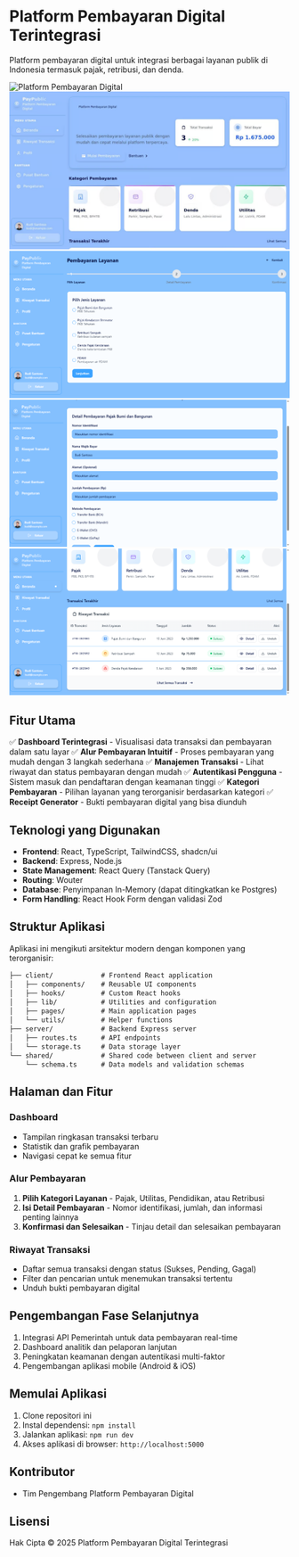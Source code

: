 # Platform Pembayaran Digital Terintegrasi

Platform pembayaran digital untuk integrasi berbagai layanan publik di Indonesia termasuk pajak, retribusi, dan denda.

![Platform Pembayaran Digital](/generated-icon.png)
![Platform Pembayaran Digital](1.png)
![Platform Pembayaran Digital](2.png)
![Platform Pembayaran Digital](3.png)
![Platform Pembayaran Digital](4.png)

## Fitur Utama

✅ **Dashboard Terintegrasi** - Visualisasi data transaksi dan pembayaran dalam satu layar
✅ **Alur Pembayaran Intuitif** - Proses pembayaran yang mudah dengan 3 langkah sederhana
✅ **Manajemen Transaksi** - Lihat riwayat dan status pembayaran dengan mudah
✅ **Autentikasi Pengguna** - Sistem masuk dan pendaftaran dengan keamanan tinggi
✅ **Kategori Pembayaran** - Pilihan layanan yang terorganisir berdasarkan kategori
✅ **Receipt Generator** - Bukti pembayaran digital yang bisa diunduh

## Teknologi yang Digunakan

- **Frontend**: React, TypeScript, TailwindCSS, shadcn/ui
- **Backend**: Express, Node.js
- **State Management**: React Query (Tanstack Query)
- **Routing**: Wouter
- **Database**: Penyimpanan In-Memory (dapat ditingkatkan ke Postgres)
- **Form Handling**: React Hook Form dengan validasi Zod

## Struktur Aplikasi

Aplikasi ini mengikuti arsitektur modern dengan komponen yang terorganisir:

```
├── client/            # Frontend React application
│   ├── components/    # Reusable UI components
│   ├── hooks/         # Custom React hooks
│   ├── lib/           # Utilities and configuration
│   ├── pages/         # Main application pages
│   └── utils/         # Helper functions
├── server/            # Backend Express server
│   ├── routes.ts      # API endpoints
│   └── storage.ts     # Data storage layer
└── shared/            # Shared code between client and server
    └── schema.ts      # Data models and validation schemas
```

## Halaman dan Fitur

### Dashboard
- Tampilan ringkasan transaksi terbaru
- Statistik dan grafik pembayaran
- Navigasi cepat ke semua fitur

### Alur Pembayaran
1. **Pilih Kategori Layanan** - Pajak, Utilitas, Pendidikan, atau Retribusi
2. **Isi Detail Pembayaran** - Nomor identifikasi, jumlah, dan informasi penting lainnya
3. **Konfirmasi dan Selesaikan** - Tinjau detail dan selesaikan pembayaran

### Riwayat Transaksi
- Daftar semua transaksi dengan status (Sukses, Pending, Gagal)
- Filter dan pencarian untuk menemukan transaksi tertentu
- Unduh bukti pembayaran digital

## Pengembangan Fase Selanjutnya

1. Integrasi API Pemerintah untuk data pembayaran real-time
2. Dashboard analitik dan pelaporan lanjutan
3. Peningkatan keamanan dengan autentikasi multi-faktor
4. Pengembangan aplikasi mobile (Android & iOS)

## Memulai Aplikasi

1. Clone repositori ini
2. Instal dependensi: `npm install`
3. Jalankan aplikasi: `npm run dev`
4. Akses aplikasi di browser: `http://localhost:5000`

## Kontributor

- Tim Pengembang Platform Pembayaran Digital

## Lisensi

Hak Cipta © 2025 Platform Pembayaran Digital Terintegrasi